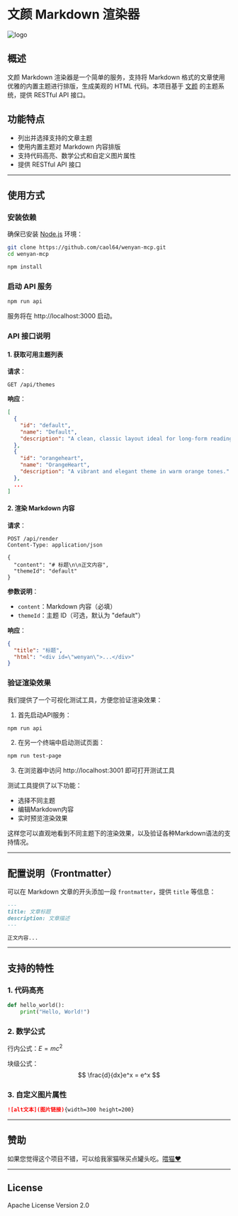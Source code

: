 # 文颜 Markdown 渲染器

![logo](data/wenyan-mcp.png)

## 概述

文颜 Markdown 渲染器是一个简单的服务，支持将 Markdown 格式的文章使用优雅的内置主题进行排版，生成美观的 HTML 代码。本项目基于 [文颜](https://yuzhi.tech/wenyan) 的主题系统，提供 RESTful API 接口。

## 功能特点

- 列出并选择支持的文章主题
- 使用内置主题对 Markdown 内容排版
- 支持代码高亮、数学公式和自定义图片属性
- 提供 RESTful API 接口

---

## 使用方式

### 安装依赖

确保已安装 [Node.js](https://nodejs.org/) 环境：

```bash
git clone https://github.com/caol64/wenyan-mcp.git
cd wenyan-mcp

npm install
```

### 启动 API 服务

```bash
npm run api
```

服务将在 http://localhost:3000 启动。

### API 接口说明

#### 1. 获取可用主题列表

**请求**：
```
GET /api/themes
```

**响应**：
```json
[
  {
    "id": "default",
    "name": "Default",
    "description": "A clean, classic layout ideal for long-form reading."
  },
  {
    "id": "orangeheart",
    "name": "OrangeHeart",
    "description": "A vibrant and elegant theme in warm orange tones."
  },
  ...
]
```

#### 2. 渲染 Markdown 内容

**请求**：
```
POST /api/render
Content-Type: application/json

{
  "content": "# 标题\n\n正文内容",
  "themeId": "default"
}
```

**参数说明**：
- `content`：Markdown 内容（必填）
- `themeId`：主题 ID（可选，默认为 "default"）

**响应**：
```json
{
  "title": "标题",
  "html": "<div id=\"wenyan\">...</div>"
}
```

### 验证渲染效果

我们提供了一个可视化测试工具，方便您验证渲染效果：

1. 首先启动API服务：
```bash
npm run api
```

2. 在另一个终端中启动测试页面：
```bash
npm run test-page
```

3. 在浏览器中访问 http://localhost:3001 即可打开测试工具

测试工具提供了以下功能：
- 选择不同主题
- 编辑Markdown内容
- 实时预览渲染效果

这样您可以直观地看到不同主题下的渲染效果，以及验证各种Markdown语法的支持情况。

---

## 配置说明（Frontmatter）

可以在 Markdown 文章的开头添加一段 `frontmatter`，提供 `title` 等信息：

```md
---
title: 文章标题
description: 文章描述
---

正文内容...
```

---

## 支持的特性

### 1. 代码高亮

```python
def hello_world():
    print("Hello, World!")
```

### 2. 数学公式

行内公式：$E=mc^2$

块级公式：
$$
\frac{d}{dx}e^x = e^x
$$

### 3. 自定义图片属性

```markdown
![alt文本](图片链接){width=300 height=200}
```

---

## 赞助

如果您觉得这个项目不错，可以给我家猫咪买点罐头吃。[喂猫❤️](https://yuzhi.tech/sponsor)

---

## License

Apache License Version 2.0
